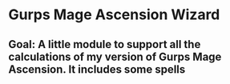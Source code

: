 # Gurps Mage Ascension Wizard

## Goal: A little module to support all the calculations of my version of Gurps Mage Ascension. It includes some spells

